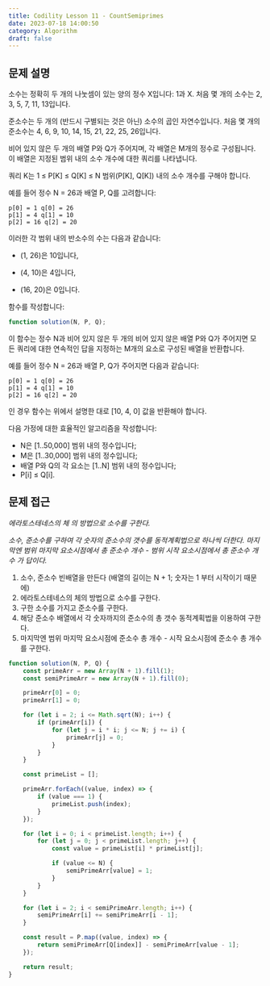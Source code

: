 ```yaml
---
title: Codility Lesson 11 - CountSemiprimes
date: 2023-07-18 14:00:50
category: Algorithm
draft: false
---
```


## 문제 설명

소수는 정확히 두 개의 나눗셈이 있는 양의 정수 X입니다: 1과 X. 처음 몇 개의 소수는 2, 3, 5, 7, 11, 13입니다.

준소수는 두 개의 (반드시 구별되는 것은 아닌) 소수의 곱인 자연수입니다. 처음 몇 개의 준소수는 4, 6, 9, 10, 14, 15, 21, 22, 25, 26입니다.

비어 있지 않은 두 개의 배열 P와 Q가 주어지며, 각 배열은 M개의 정수로 구성됩니다. 이 배열은 지정된 범위 내의 소수 개수에 대한 쿼리를 나타냅니다.

쿼리 K는 1 ≤ P[K] ≤ Q[K] ≤ N 범위(P[K], Q[K]) 내의 소수 개수를 구해야 합니다.

예를 들어 정수 N = 26과 배열 P, Q를 고려합니다:

    p[0] = 1 q[0] = 26
    p[1] = 4 q[1] = 10
    p[2] = 16 q[2] = 20
이러한 각 범위 내의 반소수의 수는 다음과 같습니다:

- (1, 26)은 10입니다,

- (4, 10)은 4입니다,
- (16, 20)은 0입니다.

함수를 작성합니다:

```javascript
function solution(N, P, Q);
```

이 함수는 정수 N과 비어 있지 않은 두 개의 비어 있지 않은 배열 P와 Q가 주어지면 모든 쿼리에 대한 연속적인 답을 지정하는 M개의 요소로 구성된 배열을 반환합니다.

예를 들어 정수 N = 26과 배열 P, Q가 주어지면 다음과 같습니다:

    p[0] = 1 q[0] = 26
    p[1] = 4 q[1] = 10
    p[2] = 16 q[2] = 20
인 경우 함수는 위에서 설명한 대로 [10, 4, 0] 값을 반환해야 합니다.

다음 가정에 대한 효율적인 알고리즘을 작성합니다:

- N은 [1..50,000] 범위 내의 정수입니다;
- M은 [1..30,000] 범위 내의 정수입니다;
- 배열 P와 Q의 각 요소는 [1..N] 범위 내의 정수입니다;
- P[i] ≤ Q[i].

## 문제 접근

*에라토스테네스의 체 의 방법으로 소수를 구한다.*

*소수, 준소수를 구하여 각 숫자의 준소수의 갯수를 동적계획법으로 하나씩 더한다. 마지막엔 범위 마지막 요소시점에서 총 준소수 개수 - 범위 시작 요소시점에서 총 준소수 개수 가 답이다.*

1. 소수, 준소수 빈배열을 만든다 (배열의 길이는 N + 1; 숫자는 1 부터 시작이기 때문에)
2. 에라토스테네스의 체의 방법으로 소수를 구한다. 
3. 구한 소수를 가지고 준소수를 구한다.
4. 해당 준소수 배열에서 각 숫자까지의 준소수의 총 갯수 동적계획법을 이용하여 구한다. 
5. 마지막엔 범위 마지막 요소시점에 준소수 총 개수 - 시작 요소시점에 준소수 총 개수 를 구한다.

```javascript
function solution(N, P, Q) {
    const primeArr = new Array(N + 1).fill(1);
    const semiPrimeArr = new Array(N + 1).fill(0);

    primeArr[0] = 0;
    primeArr[1] = 0;

    for (let i = 2; i <= Math.sqrt(N); i++) {
        if (primeArr[i]) {
            for (let j = i * i; j <= N; j += i) {
                primeArr[j] = 0;
            }
        }
    }

    const primeList = [];

    primeArr.forEach((value, index) => {
        if (value === 1) {
            primeList.push(index);
        }
    });

    for (let i = 0; i < primeList.length; i++) {
        for (let j = 0; j < primeList.length; j++) {
            const value = primeList[i] * primeList[j];

            if (value <= N) {
                semiPrimeArr[value] = 1;
            }
        }
    }

    for (let i = 2; i < semiPrimeArr.length; i++) {
        semiPrimeArr[i] += semiPrimeArr[i - 1];
    }

    const result = P.map((value, index) => {
        return semiPrimeArr[Q[index]] - semiPrimeArr[value - 1];
    });

    return result;
}
```
